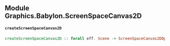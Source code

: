 ## Module Graphics.Babylon.ScreenSpaceCanvas2D

#### `createScreenSpaceCanvas2D`

``` purescript
createScreenSpaceCanvas2D :: forall eff. Scene -> ScreenSpaceCanvas2DOptions -> Eff ("babylon" :: BABYLON | eff) Unit
```


